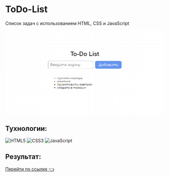 # ToDo-List

Список задач с использованием HTML, CSS и JavaScript

<img
  src=".\assets\img\Скриншот 07-12-2024 110738.png"
  alt="Пример реализации"
  title="Пример реализации" />

## Тухнологии:

![HTML5](https://img.shields.io/badge/html5-%23E34F26.svg?style=for-the-badge&logo=html5&logoColor=white)
![CSS3](https://img.shields.io/badge/css3-%231572B6.svg?style=for-the-badge&logo=css3&logoColor=white)
![JavaScript](https://img.shields.io/badge/javascript-%23323330.svg?style=for-the-badge&logo=javascript&logoColor=%23F7DF1E)

## Результат:

[Перейти по ссылке 👈 ](https://xeni-ya.github.io/ToDo-List/)
